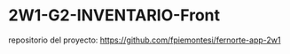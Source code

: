 # 2W1-G2-INVENTARIO-Front
repositorio del proyecto: https://github.com/fpiemontesi/fernorte-app-2w1
